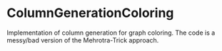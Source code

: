 # ColumnGenerationColoring
Implementation of column generation for graph coloring. The code is a messy/bad version of the Mehrotra-Trick approach.
